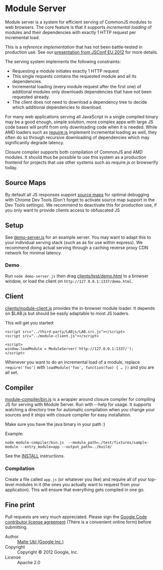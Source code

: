 Module Server
==============

Module server is a system for efficient serving of CommonJS modules to web browsers. The core feature is that it supports *incremental loading* of modules and their dependencies with exactly 1 HTTP request per incremental load.

This is a *reference implementation* that has not been battle-tested in production use. See our [presentation from JSConf EU 2012](https://docs.google.com/presentation/d/1Q44eWLI2qvZnmCF5oD2jCw-FFql9dYg36FE5CpbMlw4/preview) for more details.

The serving system implements the following constraints:

- Requesting a module initiates exactly 1 HTTP request
- This single requests contains the requested module and all its dependencies.
- Incremental loading (every module request after the first one) of additional modules only downloads dependencies that have not been requested already.
- The client does not need to download a dependency tree to decide which additional dependencies to download.

For many web applications serving all JavaScript in a single compiled binary may be a good enough, simple solution, more complex apps with large JS code bases will profit from only downloading code when it is needed. While AMD loaders such as [require.js](http://requirejs.org/) implement incremental loading as well, they often do so through recursive downloading of dependencies which may significantly degrade latency.

Closure compiler supports both compilation of CommonJS and AMD modules. It should thus be possible to use this system as a production frontend for projects that use other systems such as require.js or browserify today.

## Source Maps

By default all JS responses support [source maps](http://www.html5rocks.com/en/tutorials/developertools/sourcemaps/) for optimal debugging with Chrome Dev Tools (Don't forget to activate source map support in the Dev Tools settings). We recommend to deactivate this for production use, if you only want to provide clients access to obfuscated JS

## Setup

See [demo-server.js](module-server/blob/master/demo-server.js) for an example server. You may want to adapt this to your individual serving stack (such as as for use within express). We recommend doing actual serving through a caching reverse proxy CDN network for minimal latency.

### Demo

Run `node demo-server.js` then drag [clients/test/demo.html](module-server/blob/master/clients/test/demo.html) to a browser window, or load the client on `http://127.0.0.1:1337/demo.html`.

## Client

[clients/module-client.js](module-server/blob/master/clients/module-client.js) provides the in-browser module loader. It depends on $LAB.js but should be easily adaptable to most JS loaders.

This will get you started:

    <script src="../third-party/LABjs/LAB.src.js"></script>
    <script src="../module-client.js"></script>

    <script>
    window.loadModule = ModuleServer('http://127.0.0.1:1337/');
    </script>

Whenever you want to do an incremental load of a module, replace `require('foo')` with `loadModule('foo', function(foo) { … })` and you are all set.

## Compiler

[module-compiler/bin.js](module-server/blob/master/module-compiler/bin.js) is a wrapper around closure compiler for compiling JS for serving with Module Server. Run with --help for usage. It supports watching a directory tree for automatic compilation when you change your sources and it ships with closure compiler for easy installation.

Make sure you have the java binary in your path :)

Example:

    node module-compiler/bin.js  --module_path=./test/fixtures/sample-module --entry_module=app --output_path=../build/

See the [INSTALL](module-server/blob/master/module-compiler/INSTALL.md) instructions.

### Compilation

Create a file called `app.js` (or whatever you like) and require all of your top-level modules in it (the ones you actually want to request from your application). This will ensure that everything gets compiled in one go.

## Fine print

Pull requests are very much appreciated. Please sign the [Google Code contributor license agreement](http://code.google.com/legal/individual-cla-v1.0.html) (There is a convenient online form) before submitting.

<dl>
  <dt>Author</dt><dd><a href="https://github.com/cramforce">Malte Ubl (Google Inc.)</a></dd>
  <dt>Copyright</dt><dd>Copyright © 2012 Google, Inc.</dd>
  <dt>License</dt><dd>Apache 2.0</dd>
</dl>
